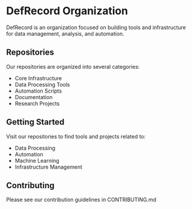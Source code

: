 # DefRecord Organization

DefRecord is an organization focused on building tools and infrastructure for data management, analysis, and automation.

## Repositories

Our repositories are organized into several categories:

- Core Infrastructure
- Data Processing Tools
- Automation Scripts
- Documentation
- Research Projects

## Getting Started

Visit our repositories to find tools and projects related to:
- Data Processing
- Automation
- Machine Learning
- Infrastructure Management

## Contributing

Please see our contribution guidelines in CONTRIBUTING.md

